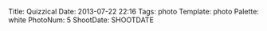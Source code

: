Title: Quizzical
Date: 2013-07-22 22:16
Tags: photo
Template: photo
Palette: white
PhotoNum: 5
ShootDate: SHOOTDATE
